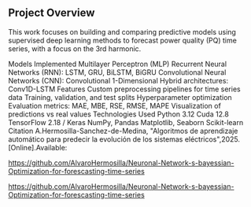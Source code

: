 ##  Project Overview
This work focuses on building and comparing predictive models using supervised deep learning methods to forecast power quality (PQ) time series, with a focus on the 3rd harmonic.

Models Implemented
Multilayer Perceptron (MLP)
Recurrent Neural Networks (RNN): LSTM, GRU, BiLSTM, BiGRU
Convolutional Neural Networks (CNN): Convolutional 1-Dimensional
Hybrid architectures: Conv1D-LSTM
Features
Custom preprocessing pipelines for time series data
Training, validation, and test splits
Hyperparameter optimization
Evaluation metrics: MAE, MBE, RSE, RMSE, MAPE
Visualization of predictions vs real values
Technologies Used
Python 3.12
Cuda 12.8
TensorFlow 2.18 / Keras
NumPy, Pandas
Matplotlib, Seaborn
Scikit-learn
Citation
A.Hermosilla-Sanchez-de-Medina, "Algoritmos de aprendizaje automático para predecir la evolución de los sistemas eléctricos",2025. [Online].Available:

https://github.com/AlvaroHermosilla/Neuronal-Network-s-bayessian-Optimization-for-forescasting-time-series

https://github.com/AlvaroHermosilla/Neuronal-Network-s-bayessian-Optimization-for-forescasting-time-series

 
 
